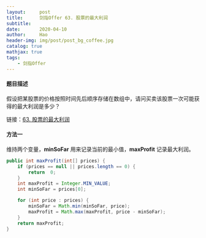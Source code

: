 ```yaml
---
layout:     post
title:      剑指Offer 63. 股票的最大利润
subtitle:   
date:       2020-04-10
author:     Hao
header-img: img/post/post_bg_coffee.jpg
catalog: true
mathjax: true
tags:
    - 剑指Offer
---
```


#### 题目描述

假设把某股票的价格按照时间先后顺序存储在数组中，请问买卖该股票一次可能获得的最大利润是多少？

链接：[63. 股票的最大利润](https://leetcode-cn.com/problems/gu-piao-de-zui-da-li-run-lcof/)

#### 方法一

维持两个变量，**minSoFar** 用来记录当前的最小值，**maxProfit** 记录最大利润。

```java
public int maxProfit(int[] prices) {
    if (prices == null || prices.length == 0) {
        return  0;
    }
    int maxProfit = Integer.MIN_VALUE;
    int minSoFar = prices[0];

    for (int price : prices) {
        minSoFar = Math.min(minSoFar, price);
        maxProfit = Math.max(maxProfit, price - minSoFar);
    }
    return maxProfit;
}
```
